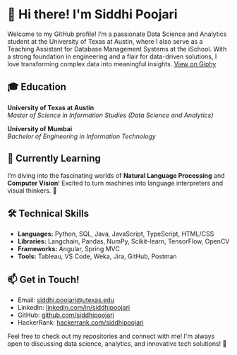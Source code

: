 # 👋 Hi there! I'm Siddhi Poojari

Welcome to my GitHub profile! I’m a passionate Data Science and Analytics student at the University of Texas at Austin, where I also serve as a Teaching Assistant for Database Management Systems at the iSchool. With a strong foundation in engineering and a flair for data-driven solutions, I love transforming complex data into meaningful insights.
[View on Giphy](https://giphy.com/gifs/pudgypenguins-lie-dev-data-doesnt-LaVp0AyqR5bGsC5Cbm)

## 🎓 Education

**University of Texas at Austin**  
_Master of Science in Information Studies (Data Science and Analytics)_  

**University of Mumbai**  
_Bachelor of Engineering in Information Technology_  

## 🌱 Currently Learning

I’m diving into the fascinating worlds of **Natural Language Processing** and **Computer Vision**! Excited to turn machines into language interpreters and visual thinkers. 🚀

## 🛠️ Technical Skills

- **Languages:** Python, SQL, Java, JavaScript, TypeScript, HTML/CSS
- **Libraries:** Langchain, Pandas, NumPy, Scikit-learn, TensorFlow, OpenCV
- **Frameworks:** Angular, Spring MVC
- **Tools:** Tableau, VS Code, Weka, Jira, GitHub, Postman


## 📫 Get in Touch!

- Email: [siddhi.poojari@utexas.edu](mailto:siddhi.poojari@utexas.edu)
- LinkedIn: [linkedin.com/in/siddhipoojari](https://linkedin.com/in/siddhipoojari)
- GitHub: [github.com/siddhipoojari](https://github.com/siddhipoojari)
- HackerRank: [hackerrank.com/siddhipoojari](https://www.hackerrank.com/dashboard)

Feel free to check out my repositories and connect with me! I'm always open to discussing data science, analytics, and innovative tech solutions! 🚀
